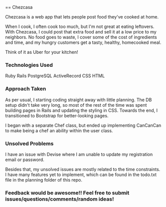 == Chezcasa

Chezcasa is a web app that lets people post food they've cooked at home.

When I cook, I often cook too much, but I'm not great at eating leftovers. With Chezcasa, I could post that extra food and sell it at a low price to my neighbors. No food goes to waste, I cover some of the cost of ingredients and time, and my hungry customers get a tasty, healthy, homecooked meal.

Think of it as Uber for your kitchen!

### Technologies Used

Ruby
Rails
PostgreSQL
ActiveRecord
CSS
HTML

### Approach Taken

As per usual, I starting coding straight away with little planning. The DB setup didn't take very long, so most of the rest of the time was spent building pages in Rails and updating the styling in CSS. Towards the end, I transitioned to Bootstrap for better-looking pages.

I began with a separate Chef class, but ended up implementing CanCanCan to make being a chef an ability within the user class.

### Unsolved Problems

I have an issue with Devise where I am unable to update my registration email or password.

Besides that, my unsolved issues are mostly related to the time constraints. I have many features yet to implement, which can be found in the todo.txt file in the planning folder of this repo.

### Feedback would be awesome!! Feel free to submit issues/questions/comments/random ideas!
